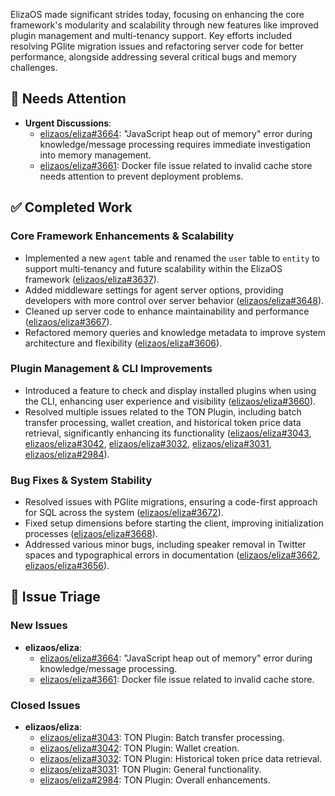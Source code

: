 ElizaOS made significant strides today, focusing on enhancing the core framework's modularity and scalability through new features like improved plugin management and multi-tenancy support. Key efforts included resolving PGlite migration issues and refactoring server code for better performance, alongside addressing several critical bugs and memory challenges.

## 🚨 Needs Attention
- **Urgent Discussions**:
    - [elizaos/eliza#3664](https://github.com/elizaos/eliza/issues/3664): "JavaScript heap out of memory" error during knowledge/message processing requires immediate investigation into memory management.
    - [elizaos/eliza#3661](https://github.com/elizaos/eliza/issues/3661): Docker file issue related to invalid cache store needs attention to prevent deployment problems.

## ✅ Completed Work
### Core Framework Enhancements & Scalability
- Implemented a new `agent` table and renamed the `user` table to `entity` to support multi-tenancy and future scalability within the ElizaOS framework ([elizaos/eliza#3637](https://github.com/elizaos/eliza/pull/3637)).
- Added middleware settings for agent server options, providing developers with more control over server behavior ([elizaos/eliza#3648](https://github.com/elizaos/eliza/pull/3648)).
- Cleaned up server code to enhance maintainability and performance ([elizaos/eliza#3667](https://github.com/elizaos/eliza/pull/3667)).
- Refactored memory queries and knowledge metadata to improve system architecture and flexibility ([elizaos/eliza#3606](https://github.com/elizaos/eliza/pull/3606)).

### Plugin Management & CLI Improvements
- Introduced a feature to check and display installed plugins when using the CLI, enhancing user experience and visibility ([elizaos/eliza#3660](https://github.com/elizaos/eliza/pull/3660)).
- Resolved multiple issues related to the TON Plugin, including batch transfer processing, wallet creation, and historical token price data retrieval, significantly enhancing its functionality ([elizaos/eliza#3043](https://github.com/elizaos/eliza/issues/3043), [elizaos/eliza#3042](https://github.com/elizaos/eliza/issues/3042), [elizaos/eliza#3032](https://github.com/elizaos/eliza/issues/3032), [elizaos/eliza#3031](https://github.com/elizaos/eliza/issues/3031), [elizaos/eliza#2984](https://github.com/elizaos/eliza/issues/2984)).

### Bug Fixes & System Stability
- Resolved issues with PGlite migrations, ensuring a code-first approach for SQL across the system ([elizaos/eliza#3672](https://github.com/elizaos/eliza/pull/3672)).
- Fixed setup dimensions before starting the client, improving initialization processes ([elizaos/eliza#3668](https://github.com/elizaos/eliza/pull/3668)).
- Addressed various minor bugs, including speaker removal in Twitter spaces and typographical errors in documentation ([elizaos/eliza#3662](https://github.com/elizaos/eliza/pull/3662), [elizaos/eliza#3656](https://github.com/elizaos/eliza/pull/3656)).

## 🐞 Issue Triage
### New Issues
- **elizaos/eliza**:
    - [elizaos/eliza#3664](https://github.com/elizaos/eliza/issues/3664): "JavaScript heap out of memory" error during knowledge/message processing.
    - [elizaos/eliza#3661](https://github.com/elizaos/eliza/issues/3661): Docker file issue related to invalid cache store.

### Closed Issues
- **elizaos/eliza**:
    - [elizaos/eliza#3043](https://github.com/elizaos/eliza/issues/3043): TON Plugin: Batch transfer processing.
    - [elizaos/eliza#3042](https://github.com/elizaos/eliza/issues/3042): TON Plugin: Wallet creation.
    - [elizaos/eliza#3032](https://github.com/elizaos/eliza/issues/3032): TON Plugin: Historical token price data retrieval.
    - [elizaos/eliza#3031](https://github.com/elizaos/eliza/issues/3031): TON Plugin: General functionality.
    - [elizaos/eliza#2984](https://github.com/elizaos/eliza/issues/2984): TON Plugin: Overall enhancements.
